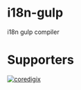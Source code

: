 # i18n-gulp
i18n gulp compiler

# Supporters
[![coredigix](https://www.coredigix.com/img/logo.png)](https://coredigix.com)